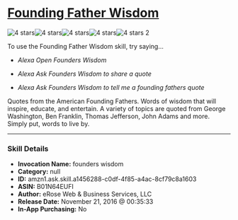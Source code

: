 # [Founding Father Wisdom](http://alexa.amazon.com/#skills/amzn1.ask.skill.a1456288-c0df-4f85-a4ac-8cf79c8a1603)
![4 stars](../../images/ic_star_black_18dp_1x.png)![4 stars](../../images/ic_star_black_18dp_1x.png)![4 stars](../../images/ic_star_black_18dp_1x.png)![4 stars](../../images/ic_star_black_18dp_1x.png)![4 stars](../../images/ic_star_border_black_18dp_1x.png) 2

To use the Founding Father Wisdom skill, try saying...

* *Alexa Open Founders Wisdom*

* *Alexa Ask Founders Wisdom to share a quote*

* *Alexa Ask Founders Wisdom to tell me a founding fathers quote*

Quotes from the American Founding Fathers. Words of wisdom that will inspire, educate, and entertain. A variety of topics are quoted from George Washington, Ben Franklin, Thomas Jefferson, John Adams and more. Simply put, words to live by.

***

### Skill Details

* **Invocation Name:** founders wisdom
* **Category:** null
* **ID:** amzn1.ask.skill.a1456288-c0df-4f85-a4ac-8cf79c8a1603
* **ASIN:** B01N64EUFI
* **Author:** eRose Web & Business Services, LLC
* **Release Date:** November 21, 2016 @ 00:35:33
* **In-App Purchasing:** No
